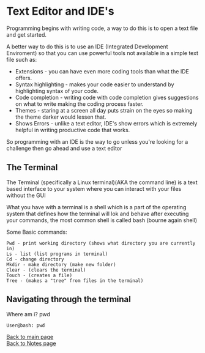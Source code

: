 # Text Editor and IDE's
Programming begins with writing code, a way to do this is to open a text file and get started.

A better way to do this is to use an IDE (Integrated Development Enviroment) so that you can use powerful tools not available in a simple text file such as:
- Extensions - you can have even more coding tools than what the IDE offers.
- Syntax highlighting - makes your code easier to understand by highlighting syntax of your code.
- Code completion - writing code with code completion gives suggestions on what to write making the coding process faster.
- Themes - staring at a screen all day puts strain on the eyes so making the theme darker would lessen that.
- Shows Errors - unlike a text editor, IDE's show errors which is extremely helpful in writing productive code that works.

So programming with an IDE is the way to go unless you're looking for a challenge then go ahead and use a text editor

## The Terminal

The Terminal (specifically a Linux terminal)(AKA the command line) is a text based interface to your system where you can interact with your files without the GUI

What you have with a terminal is a shell which is a part of the operating system that defines how the terminal will lok and behave after executing your commands, the most common shell is called bash (bourne again shell)

Some Basic commands:
```
Pwd - print working directory (shows what directory you are currently in)
Ls - list (list programs in terminal)
Cd - change directory 
Mkdir - make directory (make new folder)
Clear - (clears the terminal)
Touch - (creates a file)
Tree - (makes a "tree" from files in the terminal)

```

## Navigating through the terminal
Where am i? pwd
```
User@bash: pwd
```








[Back to main page](https://vadengrey.github.io/reading-notes/) <br>
[Back to Notes page](https://vadengrey.github.io/reading-notes/Notesource)
